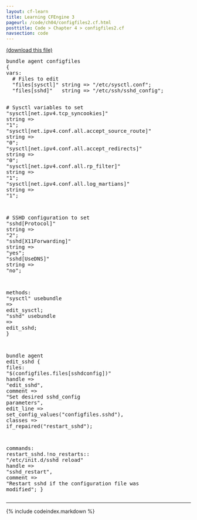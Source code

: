 ```yaml
---
layout: cf-learn
title: Learning CFEngine 3
pageurl: /code/ch04/configfiles2.cf.html
posttitle: Code > Chapter 4 > configfiles2.cf
navsection: code
---
```


[(download this file)](https://raw.github.com/zzamboni/cf-learn.info/master/src/ch04/configfiles2.cf)

<div class="highlight"><pre><span class="k">bundle</span> <span class="k">agent</span> <span class="nf">configfiles</span>
<span class="p">{</span>
<span class="kd">vars</span><span class="p">:</span>  
  <span class="c"># Files to edit</span>
  <span class="p">&quot;</span><span class="nv">files[sysctl]</span><span class="p">&quot;</span> <span class="kt">string</span> <span class="o">=&gt;</span> <span class="s">&quot;/etc/sysctl.conf&quot;</span><span class="p">;</span>
  <span class="p">&quot;</span><span class="nv">files[sshd]</span><span class="p">&quot;</span>   <span class="kt">string</span> <span class="o">=&gt;</span> <span class="s">&quot;/etc/ssh/sshd_config&quot;</span><span class="p">;</span>

  <span class="c"># Sysctl variables to set</span>
  <span class="p">&quot;</span><span class="nv">sysctl[net.ipv4.tcp_syncookies]</span><span class="p">&quot;</span>               <span class="kt">string</span> <span class="o">=&gt;</span> <span class="s">&quot;1&quot;</span><span class="p">;</span>
  <span class="p">&quot;</span><span class="nv">sysctl[net.ipv4.conf.all.accept_source_route]</span><span class="p">&quot;</span> <span class="kt">string</span> <span class="o">=&gt;</span> <span class="s">&quot;0&quot;</span><span class="p">;</span>
  <span class="p">&quot;</span><span class="nv">sysctl[net.ipv4.conf.all.accept_redirects]</span><span class="p">&quot;</span>    <span class="kt">string</span> <span class="o">=&gt;</span> <span class="s">&quot;0&quot;</span><span class="p">;</span>
  <span class="p">&quot;</span><span class="nv">sysctl[net.ipv4.conf.all.rp_filter]</span><span class="p">&quot;</span>           <span class="kt">string</span> <span class="o">=&gt;</span> <span class="s">&quot;1&quot;</span><span class="p">;</span>
  <span class="p">&quot;</span><span class="nv">sysctl[net.ipv4.conf.all.log_martians]</span><span class="p">&quot;</span>        <span class="kt">string</span> <span class="o">=&gt;</span> <span class="s">&quot;1&quot;</span><span class="p">;</span>

  <span class="c"># SSHD configuration to set</span>
  <span class="p">&quot;</span><span class="nv">sshd[Protocol]</span><span class="p">&quot;</span>                                <span class="kt">string</span> <span class="o">=&gt;</span> <span class="s">&quot;2&quot;</span><span class="p">;</span>
  <span class="p">&quot;</span><span class="nv">sshd[X11Forwarding]</span><span class="p">&quot;</span>                           <span class="kt">string</span> <span class="o">=&gt;</span> <span class="s">&quot;yes&quot;</span><span class="p">;</span>
  <span class="p">&quot;</span><span class="nv">sshd[UseDNS]</span><span class="p">&quot;</span>				  <span class="kt">string</span> <span class="o">=&gt;</span> <span class="s">&quot;no&quot;</span><span class="p">;</span>

<span class="kd">methods</span><span class="p">:</span>
  <span class="s">&quot;sysctl&quot;</span>  <span class="kr">usebundle</span> <span class="o">=&gt;</span> <span class="nf">edit_sysctl</span><span class="p">;</span>
  <span class="s">&quot;sshd&quot;</span>    <span class="kr">usebundle</span> <span class="o">=&gt;</span> <span class="nf">edit_sshd</span><span class="p">;</span>
<span class="p">}</span>

<span class="k">bundle</span> <span class="k">agent</span> <span class="nf">edit_sshd</span>
<span class="p">{</span>
<span class="kd">files</span><span class="p">:</span>
  <span class="s">&quot;</span><span class="si">$(configfiles.files[sshdconfig])</span><span class="s">&quot;</span>
    <span class="kr">handle</span> <span class="o">=&gt;</span> <span class="s">&quot;edit_sshd&quot;</span><span class="p">,</span>
    <span class="kr">comment</span> <span class="o">=&gt;</span> <span class="s">&quot;Set desired sshd_config parameters&quot;</span><span class="p">,</span>
    <span class="kr">edit_line</span> <span class="o">=&gt;</span> <span class="nf">set_config_values</span><span class="p">(</span><span class="s">&quot;configfiles.sshd&quot;</span><span class="p">),</span>
    <span class="kr">classes</span> <span class="o">=&gt;</span> <span class="nf">if_repaired</span><span class="p">(</span><span class="s">&quot;restart_sshd&quot;</span><span class="p">);</span>

<span class="kd">commands</span><span class="p">:</span>
  <span class="nc">restart_sshd.!no_restarts</span><span class="p">::</span>
    <span class="s">&quot;/etc/init.d/sshd reload&quot;</span>
      <span class="kr">handle</span> <span class="o">=&gt;</span> <span class="s">&quot;sshd_restart&quot;</span><span class="p">,</span>
      <span class="kr">comment</span> <span class="o">=&gt;</span> <span class="s">&quot;Restart sshd if the configuration file was modified&quot;</span><span class="p">;</span>
<span class="p">}</span>
</pre></div>


----

{% include codeindex.markdown %}
